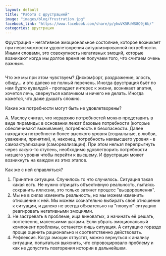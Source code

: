 ```yaml
---
layout: default
title: "Работа с фрустрацией"
image: "images/blog/frustration.jpg"
facebook_link: "https://www.facebook.com/share/p/yhwVK5RaWS8Q9j6b/"
categories: фрустрация
---
```


Фрустрация - негативное эмоциональное состояние, которое возникает при невозможности удовлетворения актуализированной потребности. Иными словами, это совокупность негативных эмоций, которые возникают когда мы долгое время не получаем того, что считаем очень важным.

<!--more-->

<img src="{{ page.image }}" alt="" class="img-fluid">

Что же мы при этом чувствуем? Дискомфорт, раздражение, злость, обиду... и это далеко не полный перечень. Иногда фрустрация бьёт по нам будто кувалдой - пропадает интерес к жизни, возникает апатия, хочется лечь, свернуться калачиком и ничего не делать. Иногда кажется, что даже дышать сложно.

Какие же потребности могут быть не удовлетворены?

А. Маслоу считал, что иерархию потребностей можно представить в виде пирамиды: в основании лежат базовые потребности (которые обеспечивают выживание), потребность в безопасности. Далее находятся потребности более высокого уровня (социальные, в любви, уважении, принятии), и, наконец, потребность наивысшего уровня - в самоактуализации (самореализации). При этом нельзя перепрыгнуть через какую-то ступень, необходимо удовлетворить потребности низшего уровня чтобы перейти к высшему. И фрустрация может возникнуть на каждом из этих этапов.

Как же с ней справляться?
1. Принятие ситуации. Случилось то что случилось. Ситуация такая какая есть. Не нужно отрицать объективную реальность, пытаясь сохранить иллюзии, это только затянет процесс "выздоровления".
2. Мы не в силах изменить реальность, но мы можем изменить отношение к ней. Мы можем сознательно выбирать своё отношение к ситуации, и далеко не всегда обязательно на "плохую" ситуацию реагировать негативными эмоциями.
3. Не застревать в проблеме, ища виноватых, а начинать её решать, постепенно, маленькими шагами. Если убрать эмоциональный компонент проблемы, останется лишь ситуация. А ситуацию гораздо проще оценить рационально и соответственно действовать.
4. Рефлексия. Когда эмоции отпустят, можно вернуться к анализу ситуации, попытаться выяснить, что спровоцировало проблему и как не допустить повторения истории в дальнейшем.